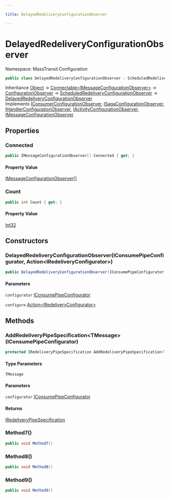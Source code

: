 ```yaml
---

title: DelayedRedeliveryConfigurationObserver

---
```


# DelayedRedeliveryConfigurationObserver

Namespace: MassTransit.Configuration

```csharp
public class DelayedRedeliveryConfigurationObserver : ScheduledRedeliveryConfigurationObserver, IConsumerConfigurationObserver, ISagaConfigurationObserver, IHandlerConfigurationObserver, IActivityConfigurationObserver, IMessageConfigurationObserver
```

Inheritance [Object](https://learn.microsoft.com/en-us/dotnet/api/system.object) → [Connectable\<IMessageConfigurationObserver\>](../../masstransit-abstractions/masstransit-util/connectable-1) → [ConfigurationObserver](../masstransit-configuration/configurationobserver) → [ScheduledRedeliveryConfigurationObserver](../masstransit-configuration/scheduledredeliveryconfigurationobserver) → [DelayedRedeliveryConfigurationObserver](../masstransit-configuration/delayedredeliveryconfigurationobserver)<br/>
Implements [IConsumerConfigurationObserver](../../masstransit-abstractions/masstransit/iconsumerconfigurationobserver), [ISagaConfigurationObserver](../../masstransit-abstractions/masstransit/isagaconfigurationobserver), [IHandlerConfigurationObserver](../../masstransit-abstractions/masstransit/ihandlerconfigurationobserver), [IActivityConfigurationObserver](../../masstransit-abstractions/masstransit/iactivityconfigurationobserver), [IMessageConfigurationObserver](../../masstransit-abstractions/masstransit/imessageconfigurationobserver)

## Properties

### **Connected**

```csharp
public IMessageConfigurationObserver[] Connected { get; }
```

#### Property Value

[IMessageConfigurationObserver[]](../../masstransit-abstractions/masstransit/imessageconfigurationobserver)<br/>

### **Count**

```csharp
public int Count { get; }
```

#### Property Value

[Int32](https://learn.microsoft.com/en-us/dotnet/api/system.int32)<br/>

## Constructors

### **DelayedRedeliveryConfigurationObserver(IConsumePipeConfigurator, Action\<IRedeliveryConfigurator\>)**

```csharp
public DelayedRedeliveryConfigurationObserver(IConsumePipeConfigurator configurator, Action<IRedeliveryConfigurator> configure)
```

#### Parameters

`configurator` [IConsumePipeConfigurator](../../masstransit-abstractions/masstransit/iconsumepipeconfigurator)<br/>

`configure` [Action\<IRedeliveryConfigurator\>](https://learn.microsoft.com/en-us/dotnet/api/system.action-1)<br/>

## Methods

### **AddRedeliveryPipeSpecification\<TMessage\>(IConsumePipeConfigurator)**

```csharp
protected IRedeliveryPipeSpecification AddRedeliveryPipeSpecification<TMessage>(IConsumePipeConfigurator configurator)
```

#### Type Parameters

`TMessage`<br/>

#### Parameters

`configurator` [IConsumePipeConfigurator](../../masstransit-abstractions/masstransit/iconsumepipeconfigurator)<br/>

#### Returns

[IRedeliveryPipeSpecification](../masstransit-configuration/iredeliverypipespecification)<br/>

### **Method7()**

```csharp
public void Method7()
```

### **Method8()**

```csharp
public void Method8()
```

### **Method9()**

```csharp
public void Method9()
```
